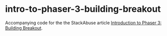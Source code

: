 # intro-to-phaser-3-building-breakout

Accompanying code for the the StackAbuse article [Introduction to Phaser 3: Building Breakout](https://stackabuse.com/introduction-to-phaser-3-building-breakout/).
